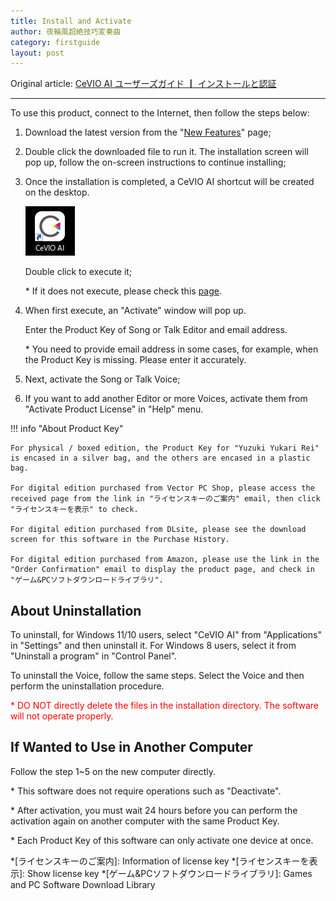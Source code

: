 ```yaml
---
title: Install and Activate
author: 夜輪風超絶技巧変奏曲
category: firstguide
layout: post
---
```

Original article: [CeVIO AI ユーザーズガイド ┃ インストールと認証](https://cevio.jp/guide/cevio_ai/firstguide/install/)

---

To use this product, connect to the Internet, then follow the steps below:

1. Download the latest version from the "[New Features](https://cevio.jp/guide/cevio_ai/)" page;

2. Double click the downloaded file to run it. The installation screen will pop up, follow the on-screen instructions to continue installing;

3. Once the installation is completed, a CeVIO AI shortcut will be created on the desktop.
   
    ![icon](images/icon.png)
   
    Double click to execute it;
   
    \* If it does not execute, please check this [page](../faq/faq.md).

4. When first execute, an "Activate" window will pop up.

    Enter the Product Key of Song or Talk Editor and email address.
    
    \* You need to provide email address in some cases, for example, when the Product Key is missing. Please enter it accurately.

5. Next, activate the Song or Talk Voice;

6. If you want to add another Editor or more Voices, activate them from "Activate Product License" in "Help" menu.

!!! info "About Product Key"

    For physical / boxed edition, the Product Key for "Yuzuki Yukari Rei" is encased in a silver bag, and the others are encased in a plastic bag.

    For digital edition purchased from Vector PC Shop, please access the received page from the link in "ライセンスキーのご案内" email, then click "ライセンスキーを表示" to check.

    For digital edition purchased from DLsite, please see the download screen for this software in the Purchase History.

    For digital edition purchased from Amazon, please use the link in the "Order Confirmation" email to display the product page, and check in "ゲーム&PCソフトダウンロードライブラリ".

## About Uninstallation

To uninstall, for Windows 11/10 users, select "CeVIO AI" from "Applications" in "Settings" and then uninstall it. For Windows 8 users, select it from "Uninstall a program" in "Control Panel".

To uninstall the Voice, follow the same steps. Select the Voice and then perform the uninstallation procedure.

<span style="color: red">\* DO NOT directly delete the files in the installation directory. The software will not operate properly.</span>

## If Wanted to Use in Another Computer

Follow the step 1~5 on the new computer directly.

\* This software does not require operations such as "Deactivate".

\* After activation, you must wait 24 hours before you can perform the activation again on another computer with the same Product Key.

\* Each Product Key of this software can only activate one device at once.

*[ライセンスキーのご案内]: Information of license key
*[ライセンスキーを表示]: Show license key
*[ゲーム&PCソフトダウンロードライブラリ]: Games and PC Software Download Library
